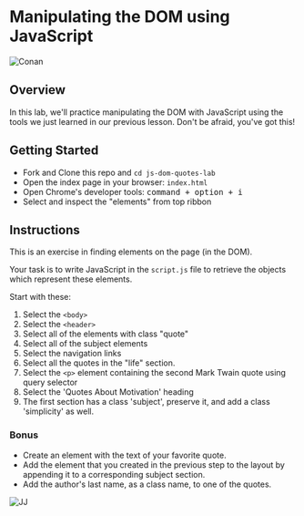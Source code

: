 # Manipulating the DOM using JavaScript

![Conan](https://external-content.duckduckgo.com/iu/?u=https%3A%2F%2Fi2.wp.com%2Fgifrific.com%2Fwp-content%2Fuploads%2F2013%2F01%2FConan-Obrien-Shock-then-Approval.gif%3Fssl%3D1&f=1&nofb=1)

## Overview

In this lab, we'll practice manipulating the DOM with JavaScript using the tools we just learned in our previous lesson. Don't be afraid, you've got this!

## Getting Started

- Fork and Clone this repo and `cd js-dom-quotes-lab`
- Open the index page in your browser: `index.html`
- Open Chrome's developer tools: <kbd>command + option + i</kbd>
- Select and inspect the "elements" from top ribbon

## Instructions

This is an exercise in finding elements on the page (in the DOM).

Your task is to write JavaScript in the `script.js` file to retrieve the objects which represent these elements.

Start with these:

1. Select the `<body>`
2. Select the `<header>`
3. Select all of the elements with class "quote"
4. Select all of the subject elements
5. Select the navigation links
6. Select all the quotes in the "life" section.
7. Select the `<p>` element containing the second Mark Twain quote using query selector
8. Select the 'Quotes About Motivation' heading
9. The first section has a class 'subject', preserve it, and add a class 'simplicity' as well.

### Bonus

- Create an element with the text of your favorite quote.
- Add the element that you created in the previous step to the layout by appending it to a corresponding subject section.
- Add the author's last name, as a class name, to one of the quotes.

![JJ](https://external-content.duckduckgo.com/iu/?u=https%3A%2F%2Fimg.buzzfeed.com%2Fbuzzfeed-static%2Fstatic%2F2014-01%2Fenhanced%2Fwebdr06%2F27%2F15%2Fanigif_enhanced-buzz-22371-1390853307-13.gif&f=1&nofb=1)
